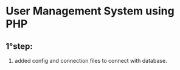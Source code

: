 # User Management System using PHP

## 1°step:

1. added config and connection files to connect with database.
